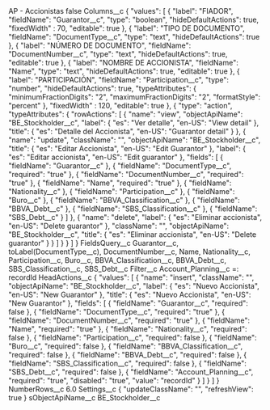 <?xml version="1.0" encoding="UTF-8"?>
<CustomMetadata xmlns="http://soap.sforce.com/2006/04/metadata" xmlns:xsi="http://www.w3.org/2001/XMLSchema-instance" xmlns:xsd="http://www.w3.org/2001/XMLSchema">
    <label>AP - Accionistas</label>
    <protected>false</protected>
    <values>
        <field>Columns__c</field>
        <value xsi:type="xsd:string">{
    &quot;values&quot;: [
{
            &quot;label&quot;: &quot;FIADOR&quot;,
            &quot;fieldName&quot;: &quot;Guarantor__c&quot;,
            &quot;type&quot;: &quot;boolean&quot;,
&quot;hideDefaultActions&quot;: true,
&quot;fixedWidth&quot; : 70,
            &quot;editable&quot;: true
        },
        {
            &quot;label&quot;: &quot;TIPO DE DOCUMENTO&quot;,
            &quot;fieldName&quot;: &quot;DocumentType__c&quot;,
            &quot;type&quot;: &quot;text&quot;,
&quot;hideDefaultActions&quot;: true
        },
{
            &quot;label&quot;: &quot;NÚMERO DE DOCUMENTO&quot;,
            &quot;fieldName&quot;: &quot;DocumentNumber__c&quot;,
            &quot;type&quot;: &quot;text&quot;,
&quot;hideDefaultActions&quot;: true,
            &quot;editable&quot;: true
        },
        {
            &quot;label&quot;: &quot;NOMBRE DE ACCIONISTA&quot;,
            &quot;fieldName&quot;: &quot;Name&quot;,
            &quot;type&quot;: &quot;text&quot;,
&quot;hideDefaultActions&quot;: true,
&quot;editable&quot;: true
        },
{
            &quot;label&quot;: &quot;PARTICIPACIÓN&quot;,
            &quot;fieldName&quot;: &quot;Participation__c&quot;,
            &quot;type&quot;: &quot;number&quot;,
&quot;hideDefaultActions&quot;: true,
&quot;typeAttributes&quot;: {
                &quot;minimumFractionDigits&quot;: &quot;2&quot;,
                &quot;maximumFractionDigits&quot;: &quot;2&quot;,
&quot;formatStyle&quot;: &quot;percent&quot;
            },
&quot;fixedWidth&quot; : 120,
&quot;editable&quot;: true
        },
{
&quot;type&quot;: &quot;action&quot;,
&quot;typeAttributes&quot;: {
&quot;rowActions&quot;: [
{
&quot;name&quot;: &quot;view&quot;,
&quot;objectApiName&quot;: &quot;BE_Stockholder__c&quot;,
&quot;label&quot;: {
&quot;es&quot;: &quot;Ver detalle&quot;,
&quot;en-US&quot;: &quot;View detail&quot;
},
&quot;title&quot;: {
&quot;es&quot;: &quot;Detalle del Accionista&quot;,
&quot;en-US&quot;: &quot;Guarantor detail&quot;
}
},
{
&quot;name&quot;: &quot;update&quot;,
&quot;className&quot;: &quot;&quot;,
&quot;objectApiName&quot;: &quot;BE_Stockholder__c&quot;,
&quot;title&quot;: {
&quot;es&quot;: &quot;Editar Accionista&quot;,
&quot;en-US&quot;: &quot;Edit Guarantor&quot;
},
&quot;label&quot;: {
&quot;es&quot;: &quot;Editar accionista&quot;,
&quot;en-US&quot;: &quot;Edit guarantor&quot;
},
&quot;fields&quot;: [
{
&quot;fieldName&quot;: &quot;Guarantor__c&quot;
},
{
&quot;fieldName&quot;: &quot;DocumentType__c&quot;,
&quot;required&quot;: &quot;true&quot;
},
{
&quot;fieldName&quot;: &quot;DocumentNumber__c&quot;,
&quot;required&quot;: &quot;true&quot;
},
{
&quot;fieldName&quot;: &quot;Name&quot;,
&quot;required&quot;: &quot;true&quot;
},
{
&quot;fieldName&quot;: &quot;Nationality__c&quot;
},
{
&quot;fieldName&quot;: &quot;Participation__c&quot;
},
{
&quot;fieldName&quot;: &quot;Buro__c&quot;
},
{
&quot;fieldName&quot;: &quot;BBVA_Classification__c&quot;
},
{
&quot;fieldName&quot;: &quot;BBVA_Debt__c&quot;
},
{
&quot;fieldName&quot;: &quot;SBS_Classification__c&quot;
},
{
&quot;fieldName&quot;: &quot;SBS_Debt__c&quot;
}
]
},
{
&quot;name&quot;: &quot;delete&quot;,
&quot;label&quot;: {
&quot;es&quot;: &quot;Eliminar accionista&quot;,
&quot;en-US&quot;: &quot;Delete guarantor&quot;
},
&quot;className&quot;: &quot;&quot;,
&quot;objectApiName&quot;: &quot;BE_Stockholder__c&quot;,
&quot;title&quot;: {
&quot;es&quot;: &quot;Eliminar accionista&quot;,
&quot;en-US&quot;: &quot;Delete guarantor&quot;
}
}
]
}
}
    ]
}</value>
    </values>
    <values>
        <field>FieldsQuery__c</field>
        <value xsi:type="xsd:string">Guarantor__c, toLabel(DocumentType__c), DocumentNumber__c, Name, Nationality__c, Participation__c, Buro__c, BBVA_Classification__c, BBVA_Debt__c, SBS_Classification__c, SBS_Debt__c</value>
    </values>
    <values>
        <field>Filter__c</field>
        <value xsi:type="xsd:string">Account_Planning__c =: recordId</value>
    </values>
    <values>
        <field>HeadActions__c</field>
        <value xsi:type="xsd:string">{
    &quot;values&quot;: [
        {
            &quot;name&quot;: &quot;insert&quot;,
            &quot;className&quot;: &quot;&quot;,
            &quot;objectApiName&quot;: &quot;BE_Stockholder__c&quot;,
            &quot;label&quot;: {
                &quot;es&quot;: &quot;Nuevo Accionista&quot;,
                &quot;en-US&quot;: &quot;New Guarantor&quot;
            },
            &quot;title&quot;: {
                &quot;es&quot;: &quot;Nuevo Accionista&quot;,
                &quot;en-US&quot;: &quot;New Guarantor&quot;
            },
            &quot;fields&quot;: [
                {
                    &quot;fieldName&quot;: &quot;Guarantor__c&quot;,
                    &quot;required&quot;: false
                },
                {
                    &quot;fieldName&quot;: &quot;DocumentType__c&quot;,
                    &quot;required&quot;: &quot;true&quot;
                },
                {
                    &quot;fieldName&quot;: &quot;DocumentNumber__c&quot;,
                    &quot;required&quot;: &quot;true&quot;
                },
                {
                    &quot;fieldName&quot;: &quot;Name&quot;,
                    &quot;required&quot;: &quot;true&quot;
                },
                {
                    &quot;fieldName&quot;: &quot;Nationality__c&quot;,
                    &quot;required&quot;: false
                },
{
                    &quot;fieldName&quot;: &quot;Participation__c&quot;,
                    &quot;required&quot;: false
                },
                {
                    &quot;fieldName&quot;: &quot;Buro__c&quot;,
                    &quot;required&quot;: false
                },
{
                    &quot;fieldName&quot;: &quot;BBVA_Classification__c&quot;,
                    &quot;required&quot;: false
                },
                {
                    &quot;fieldName&quot;: &quot;BBVA_Debt__c&quot;,
                    &quot;required&quot;: false
                },
{
                    &quot;fieldName&quot;: &quot;SBS_Classification__c&quot;,
                    &quot;required&quot;: false
                },
                {
                    &quot;fieldName&quot;: &quot;SBS_Debt__c&quot;,
                    &quot;required&quot;: false
                },
                {
                    &quot;fieldName&quot;: &quot;Account_Planning__c&quot;,
                    &quot;required&quot;: &quot;true&quot;,
                    &quot;disabled&quot;: &quot;true&quot;,
                    &quot;value&quot;: &quot;recordId&quot;
                }
            ]
        }
    ]
}</value>
    </values>
    <values>
        <field>NumberRows__c</field>
        <value xsi:type="xsd:double">6.0</value>
    </values>
    <values>
        <field>Settings__c</field>
        <value xsi:type="xsd:string">{
&quot;updateClassName&quot;: &quot;&quot;,
&quot;refreshView&quot;: true
}</value>
    </values>
    <values>
        <field>sObjectApiName__c</field>
        <value xsi:type="xsd:string">BE_Stockholder__c</value>
    </values>
</CustomMetadata>
